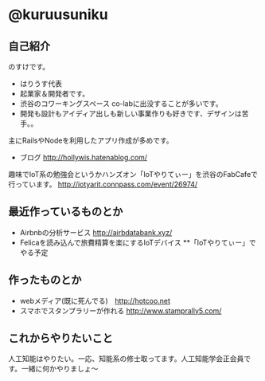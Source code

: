 # @kuruusuniku

## 自己紹介
のすけです。

* はりうす代表
* 起業家＆開発者です。
* 渋谷のコワーキングスペース co-labに出没することが多いです。
* 開発も設計もアイディア出しも新しい事業作りも好きです、デザインは苦手。。

主にRailsやNodeを利用したアプリ作成が多めです。

* ブログ 
http://hollywis.hatenablog.com/


趣味でIoT系の勉強会というかハンズオン「IoTやりてぃー」を渋谷のFabCafeで行っています。
http://iotyarit.connpass.com/event/26974/


## 最近作っているものとか
* Airbnbの分析サービス http://airbdatabank.xyz/
* Felicaを読み込んで旅費精算を楽にするIoTデバイス
**「IoTやりてぃー」でやる予定


## 作ったものとか
* webメディア(既に死んでる)　http://hotcoo.net
* スマホでスタンプラリーが作れる http://www.stamprally5.com/

## これからやりたいこと
人工知能はやりたい。一応、知能系の修士取ってます。人工知能学会正会員です。一緒に何かやりましょ〜